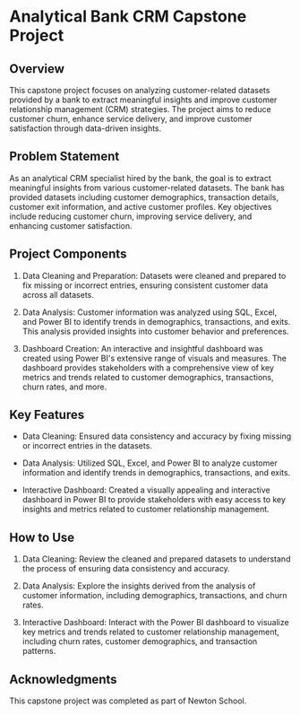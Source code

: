# Analytical Bank CRM Capstone Project

## Overview

This capstone project focuses on analyzing customer-related datasets provided by a bank to extract meaningful insights and improve customer relationship management (CRM) strategies. The project aims to reduce customer churn, enhance service delivery, and improve customer satisfaction through data-driven insights.

## Problem Statement

As an analytical CRM specialist hired by the bank, the goal is to extract meaningful insights from various customer-related datasets. The bank has provided datasets including customer demographics, transaction details, customer exit information, and active customer profiles. Key objectives include reducing customer churn, improving service delivery, and enhancing customer satisfaction.

## Project Components

1. Data Cleaning and Preparation: Datasets were cleaned and prepared to fix missing or incorrect entries, ensuring consistent customer data across all datasets.

2. Data Analysis: Customer information was analyzed using SQL, Excel, and Power BI to identify trends in demographics, transactions, and exits. This analysis provided insights into customer behavior and preferences.

3. Dashboard Creation: An interactive and insightful dashboard was created using Power BI's extensive range of visuals and measures. The dashboard provides stakeholders with a comprehensive view of key metrics and trends related to customer demographics, transactions, churn rates, and more.

## Key Features

- Data Cleaning: Ensured data consistency and accuracy by fixing missing or incorrect entries in the datasets.
  
- Data Analysis: Utilized SQL, Excel, and Power BI to analyze customer information and identify trends in demographics, transactions, and exits.
  
- Interactive Dashboard: Created a visually appealing and interactive dashboard in Power BI to provide stakeholders with easy access to key insights and metrics related to customer relationship management.

## How to Use

1. Data Cleaning: Review the cleaned and prepared datasets to understand the process of ensuring data consistency and accuracy.
  
2. Data Analysis: Explore the insights derived from the analysis of customer information, including demographics, transactions, and churn rates.
  
3. Interactive Dashboard: Interact with the Power BI dashboard to visualize key metrics and trends related to customer relationship management, including churn rates, customer demographics, and transaction patterns.

## Acknowledgments

This capstone project was completed as part of Newton School. 
